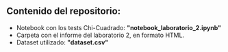 ## Contenido del repositorio:
* Notebook con los tests Chi-Cuadrado: __"notebook_laboratorio_2.ipynb"__
* Carpeta con el informe del laboratorio 2, en formato HTML.
* Dataset utilizado: __"dataset.csv"__